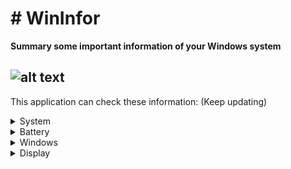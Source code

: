 # # WinInfor
**Summary some important information of your Windows system**

![alt text](https://i.ibb.co/GRMtnFD/Win-Infor-v1-2-0.png)
------------
This application can check these information: (Keep updating)
<details>
  <summary>System</summary>
  
- *Model name*
- *Operating system full name*
- *CPU basic information*
- *Graphic card full name*
- *RAM real size (in GB)*
- *Total hard drives size (in GB)*
</details>
<details>
  <summary>Battery</summary>
  
- *Designed capacity*
- *Wear level*
- *Estimated time remaining*
- *Power status*
- *Current percent*
- *Health*
</details>
<details>
  <summary>Windows</summary>
  
- *Computer name*
- *Version*
- *Architechture*
- *Defender status*
- *Activation status*
- *Update checker*
</details>
<details>
  <summary>Display</summary>
  
- *Resolution*
- *Refresh rate*
- *Brightness level*
- *Scale level*
- *Night light status*
- *HDR status*
</details>
